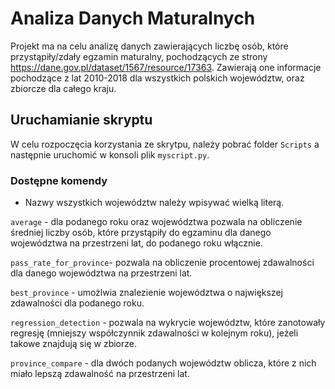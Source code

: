 # Analiza Danych Maturalnych
Projekt ma na celu analizę danych zawierających liczbę osób, które przystąpiły/zdały egzamin maturalny, pochodzących ze strony https://dane.gov.pl/dataset/1567/resource/17363. Zawierają one informacje pochodzące z lat 2010-2018 dla wszystkich polskich województw, oraz zbiorcze dla całego kraju. 

## Uruchamianie skryptu
W celu rozpoczęcia korzystania ze skrytpu, należy pobrać folder ```Scripts``` a następnie uruchomić w konsoli plik ```myscript.py```.

### Dostępne komendy
* Nazwy wszystkich województw należy wpisywać wielką literą.

```average``` - dla podanego roku oraz województwa pozwala na obliczenie średniej liczby osób, które przystąpiły do egzaminu dla danego województwa na przestrzeni lat, do podanego roku włącznie.

```pass_rate_for_province```- pozwala na obliczenie procentowej zdawalności dla danego województwa na przestrzeni lat.

```best_province``` - umożlwia znalezienie województwa o największej zdawalności dla podanego roku.

```regression_detection``` - pozwala na wykrycie województw, które zanotowały regresję (mniejszy współczynnik zdawalności w kolejnym roku), jeżeli takowe znajdują się w zbiorze.

```province_compare``` - dla dwóch podanych województw oblicza, które z nich miało lepszą zdawalność na przestrzeni lat.

###
